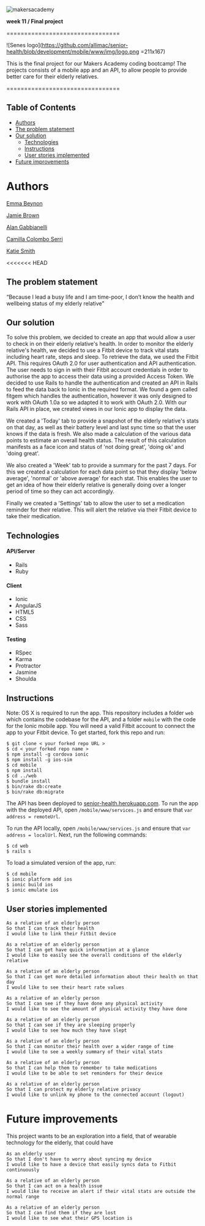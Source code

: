 ![makersacademy](https://github.com/allimac/resources/blob/master/ma_logo.png)

**week 11 / Final project**

================================

![Senes logo](https://github.com/allimac/senior-health/blob/development/mobile/www/img/logo.png =211x167)

This is the final project for our Makers Academy coding bootcamp! The projects consists of a mobile app and an API, to allow people to provide better care for their elderly relatives.

================================

## Table of Contents

* [Authors](#Authors)
* [The problem statement](#the-problem-statement)
* [Our solution](#our-solution)
  * [Technologies](#technologies)
  * [Instructions](#instructions)
  * [User stories implemented](#user-stories-implemented)
* [Future improvements](#future-improvements)


# Authors

[Emma Beynon](https://github.com/emmabeynon)

[Jamie Brown](https://github.com/jamiebrown201)

[Alan Gabbianelli](https://github.com/alangabbianelli)

[Camilla Colombo Serri](https://github.com/allimac)

[Katie Smith](https://github.com/klssmith)


<<<<<<< HEAD
## The problem statement
“Because I lead a busy life and I am time-poor, I don’t know the health and wellbeing status of my elderly relative”

## Our solution
To solve this problem, we decided to create an app that would allow a user to check in on their elderly relative's health.  In order to monitor the elderly relative's health, we decided to use a Fitbit device to track vital stats including heart rate, steps and sleep.  To retrieve the data, we used the Fitbit API.  This requires OAuth 2.0 for user authentication and API authentication.  The user needs to sign in with their Fitbit account credentials in order to authorise the app to access their data using a provided Access Token.  We decided to use Rails to handle the authentication and created an API in Rails to feed the data back to Ionic in the required format.  We found a gem called fitgem which handles the authentication, however it was only designed to work with OAuth 1.0a so we adapted it to work with OAuth 2.0.  With our Rails API in place, we created views in our Ionic app to display the data.  

We created a 'Today' tab to provide a snapshot of the elderly relative's stats on that day, as well as their battery level and last sync time so that the user knows if the data is fresh.  We also made a calculation of the various data points to estimate an overall health status.  The result of this calculation manifests as a face icon and status of 'not doing great', 'doing ok' and 'doing great'.

We also created a 'Week' tab to provide a summary for the past 7 days.  For this we created a calculation for each data point so that they display 'below average', 'normal' or 'above average' for each stat.  This enables the user to get an idea of how their elderly relative is generally doing over a longer period of time so they can act accordingly.

Finally we created a 'Settings' tab to allow the user to set a medication reminder for their relative.  This will alert the relative via their Fitbit device to take their medication.

## Technologies
#### API/Server
* Rails
* Ruby

#### Client
* Ionic
* AngularJS
* HTML5
* CSS
* Sass

#### Testing
* RSpec
* Karma
* Protractor
* Jasmine
* Shoulda

## Instructions
Note: OS X is required to run the app.
This repository includes a folder `web` which contains the codebase for the API, and a folder `mobile` with the code for the Ionic mobile app.  You will need a valid Fitbit account to connect the app to your Fitbit device.  To get started, fork this repo and run:

```
$ git clone < your forked repo URL >
$ cd < your forked repo name >
$ npm install -g cordova ionic
$ npm install -g ios-sim
$ cd mobile
$ npm install
$ cd ../web
$ bundle install
$ bin/rake db:create
$ bin/rake db:migrate
```

The API has been deployed to [senior-health.herokuapp.com](https://senior-health.herokuapp.com).  To run the app with the deployed API, open `/mobile/www/services.js` and ensure that `var address = remoteUrl`.

To run the API locally, open `/mobile/www/services.js` and ensure that `var address = localUrl`. Next, run the following commands:
```
$ cd web
$ rails s
```

To load a simulated version of the app, run:
```
$ cd mobile
$ ionic platform add ios
$ ionic build ios
$ ionic emulate ios
```

## User stories implemented
```
As a relative of an elderly person
So that I can track their health
I would like to link their Fitbit device

As a relative of an elderly person
So that I can get have quick information at a glance
I would like to easily see the overall conditions of the elderly relative

As a relative of an elderly person
So that I can get more detailed information about their health on that day
I would like to see their heart rate values

As a relative of an elderly person
So that I can see if they have done any physical activity
I would like to see the amount of physical activity they have done

As a relative of an elderly person
So that I can see if they are sleeping properly
I would like to see how much they have slept

As a relative of an elderly person
So that I can monitor their health over a wider range of time
I would like to see a weekly summary of their vital stats

As a relative of an elderly person
So that I can help them to remember to take medications
I would like to be able to set reminders for their device

As a relative of an elderly person
So that I can protect my elderly relative privacy
I would like to unlink my phone to the connected account (logout)

```

# Future improvements

This project wants to be an exploration into a field, that of wearable technology for the elderly, that could have
```
As an elderly user
So that I don't have to worry about syncing my device
I would like to have a device that easily syncs data to Fitbit continuously

As a relative of an elderly person
So that I can act on a health issue
I would like to receive an alert if their vital stats are outside the normal range

As a relative of an elderly person
So that I can find them if they are lost
I would like to see what their GPS location is
```
